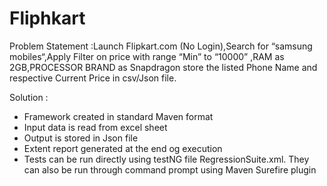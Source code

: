# Fliphkart
Problem Statement :Launch Flipkart.com (No Login),Search for “samsung mobiles“,Apply Filter on price with range “Min” to “10000” ,RAM as 2GB,PROCESSOR BRAND as Snapdragon
store the listed Phone Name and respective Current Price in csv/Json file.

Solution :
- Framework created in standard Maven format
- Input data is read from excel sheet
- Output is stored in Json file
- Extent report generated at the end og execution
- Tests can be run directly using testNG file RegressionSuite.xml. They can also be run through command prompt using Maven Surefire plugin

